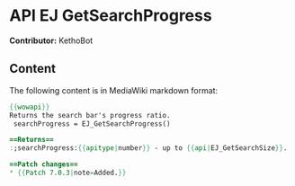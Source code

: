 # API EJ GetSearchProgress

**Contributor:** KethoBot

## Content

The following content is in MediaWiki markdown format:

```mediawiki
{{wowapi}}
Returns the search bar's progress ratio.
 searchProgress = EJ_GetSearchProgress()

==Returns==
:;searchProgress:{{apitype|number}} - up to {{api|EJ_GetSearchSize}}.

==Patch changes==
* {{Patch 7.0.3|note=Added.}}
```
